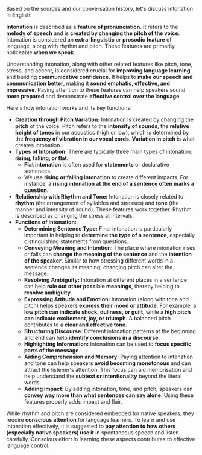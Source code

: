 Based on the sources and our conversation history, let's discuss intonation in English.

**Intonation** is described as a **feature of pronunciation**. It refers to the **melody of speech** and is **created by changing the pitch of the voice**. Intonation is considered an **extra-linguistic** or **prosodic feature** of language, along with rhythm and pitch. These features are primarily noticeable **when we speak**.

Understanding intonation, along with other related features like pitch, tone, stress, and accent, is considered crucial for **improving language learning** and building **communicative confidence**. It helps to **make our speech and communication better**, making it **sound emphatic, effective, and impressive**. Paying attention to these features can help speakers sound **more prepared** and demonstrate **effective control over the language**.

Here's how intonation works and its key functions:

*   **Creation through Pitch Variation:** Intonation is created by changing the **pitch** of the voice. Pitch refers to the **intensity of sounds**, the **relative height of tones** in our acoustics (high or low), which is determined by the **frequency of vibration in our vocal cords**. **Variation in pitch** is what creates intonation.
*   **Types of Intonation:** There are typically three main types of intonation: **rising, falling, or flat**.
    *   **Flat intonation** is often used for **statements** or declarative sentences.
    *   We use **rising or falling intonation** to create different impacts. For instance, a **rising intonation at the end of a sentence often marks a question**.
*   **Relationship with Rhythm and Tone:** Intonation is closely related to **rhythm** (the arrangement of syllables and stresses) and **tone** (the manner and intensity of sound). These features work together. Rhythm is described as changing the stress at intervals.
*   **Functions of Intonation:**
    *   **Determining Sentence Type:** Final intonation is particularly important in helping to **determine the type of a sentence**, especially distinguishing statements from questions.
    *   **Conveying Meaning and Intention:** The place where intonation rises or falls can **change the meaning of the sentence** and the **intention of the speaker**. Similar to how stressing different words in a sentence changes its meaning, changing pitch can alter the message.
    *   **Resolving Ambiguity:** Intonation at different places in a sentence can help **rule out other possible meanings**, thereby helping to **resolve ambiguity**.
    *   **Expressing Attitude and Emotion:** Intonation (along with tone and pitch) helps speakers **express their mood or attitude**. For example, a **low pitch can indicate shock, dullness, or guilt**, while a **high pitch can indicate excitement, joy, or triumph**. A balanced pitch contributes to a **clear and effective tone**.
    *   **Structuring Discourse:** Different intonation patterns at the beginning and end can help **identify conclusions in a discourse**.
    *   **Highlighting Information:** Intonation can be used to **focus specific parts of the message**.
    *   **Aiding Comprehension and Memory:** Paying attention to intonation and tone can help speakers **avoid becoming monotonous** and can attract the listener's attention. This focus can aid memorisation and help understand the **subtext or intentionality** beyond the literal words.
    *   **Adding Impact:** By adding intonation, tone, and pitch, speakers can **convey way more than what sentences can say alone**. Using these features properly adds impact and flair.

While rhythm and pitch are considered embedded for native speakers, they require **conscious attention** for language learners. To learn and use intonation effectively, it is suggested to **pay attention to how others (especially native speakers) use it** in spontaneous speech and listen carefully. Conscious effort in learning these aspects contributes to effective language control.